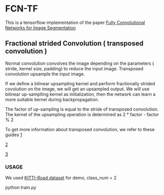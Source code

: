 # FCN-TF

This is a tensorflow implementation of the paper [Fully Convolutional Networks for Image Segmentation](https://people.eecs.berkeley.edu/~jonlong/long_shelhamer_fcn.pdf)


## Fractional strided Convolution ( transposed convolution )

Normal convolution convolves the image depending on the parameters ( stride, kernel size, padding) to reduce the input image. 
Transposed convolution upsample the input image. 

If we define a bilinear upsampling kernel and perform fractionally strided covolution on the image, we will get an upsampled output. We will use bilinear up-samplling kernel as initialization, then the network can learn a more suitable kernel during backpropagation.

The factor of up-sampling is equal to the stride of transposed convolution. The kernel of the upsampling operation is determined as  2 * factor - factor % 2 


To get more information about transposed convolution, we refer to these guides
[1](http://warmspringwinds.github.io/tensorflow/tf-slim/2016/11/22/upsampling-and-image-segmentation-with-tensorflow-and-tf-slim/)

[2](https://github.com/vdumoulin/conv_arithmetic)

[3](http://cv-tricks.com/image-segmentation/transpose-convolution-in-tensorflow/)


### USAGE 
We used [KITTI-Road dataset](http://www.cvlibs.net/datasets/kitti/eval_road.php) for demo, class_num = 2 

python train.py 


